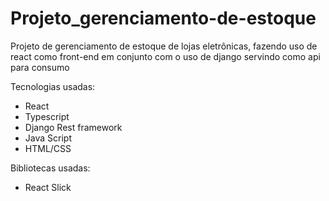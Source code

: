 # Projeto_gerenciamento-de-estoque
Projeto de gerenciamento de estoque de lojas eletrônicas, fazendo uso de react como front-end em conjunto com o uso de django servindo como api para consumo

Tecnologias usadas:
- React
- Typescript
- Django Rest framework
- Java Script
- HTML/CSS

Bibliotecas usadas:
- React Slick
